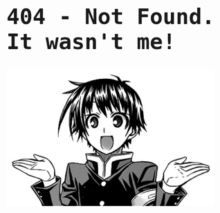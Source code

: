 <h1 style="font-size: 50px; font-family: monospace;">
	404 - Not Found. It wasn't me!
</h1>
<img src="/img/404.jpg">
